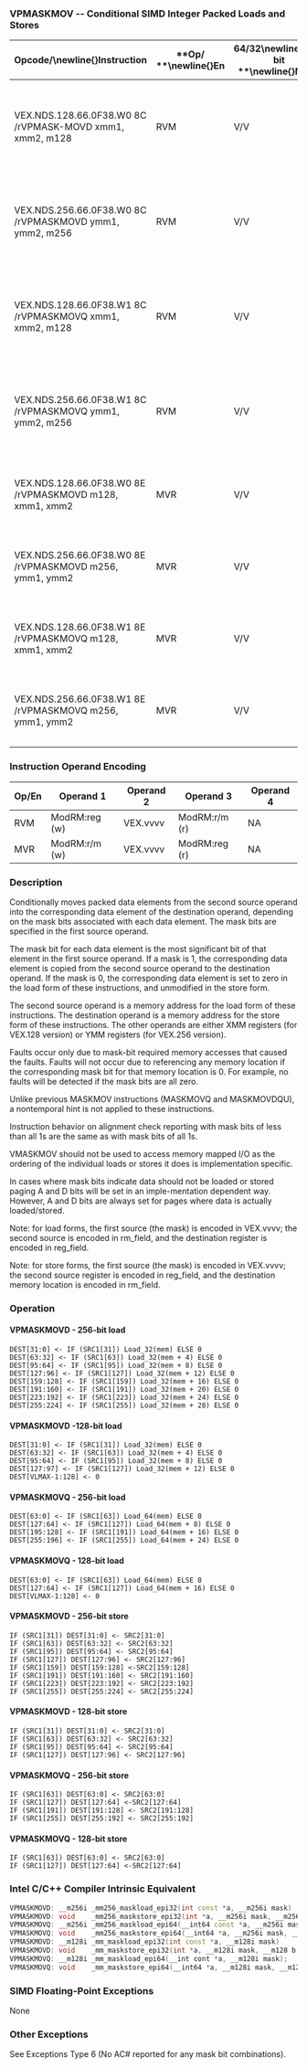 ### VPMASKMOV -- Conditional SIMD Integer Packed Loads and Stores


|**Opcode/**\newline{}**Instruction**|**Op/ **\newline{}**En**|**64/32**\newline{}**-bit **\newline{}**Mode**|**CPUID **\newline{}**Feature **\newline{}**Flag**|**Description**|
|------------------------------------|------------------------|----------------------------------------------|--------------------------------------------------|---------------|
|VEX.NDS.128.66.0F38.W0 8C /rVPMASK-MOVD xmm1, xmm2, m128|RVM|V/V|AVX2|Conditionally load dword values from m128 using mask in xmm2 and store in xmm1.|
|VEX.NDS.256.66.0F38.W0 8C /rVPMASKMOVD ymm1, ymm2, m256|RVM|V/V|AVX2|Conditionally load dword values from m256 using mask in ymm2 and store in ymm1.|
|VEX.NDS.128.66.0F38.W1 8C /rVPMASKMOVQ xmm1, xmm2, m128|RVM|V/V|AVX2|Conditionally load qword values from m128 using mask in xmm2 and store in xmm1.|
|VEX.NDS.256.66.0F38.W1 8C /rVPMASKMOVQ ymm1, ymm2, m256|RVM|V/V|AVX2|Conditionally load qword values from m256 using mask in ymm2 and store in ymm1.|
|VEX.NDS.128.66.0F38.W0 8E /rVPMASKMOVD m128, xmm1, xmm2|MVR|V/V|AVX2|Conditionally store dword values from xmm2 using mask in xmm1.|
|VEX.NDS.256.66.0F38.W0 8E /rVPMASKMOVD m256, ymm1, ymm2|MVR|V/V|AVX2|Conditionally store dword values from ymm2 using mask in ymm1.|
|VEX.NDS.128.66.0F38.W1 8E /rVPMASKMOVQ m128, xmm1, xmm2|MVR|V/V|AVX2|Conditionally store qword values from xmm2 using mask in xmm1.|
|VEX.NDS.256.66.0F38.W1 8E /rVPMASKMOVQ m256, ymm1, ymm2|MVR|V/V|AVX2|Conditionally store qword values from ymm2 using mask in ymm1.|
### Instruction Operand Encoding


|Op/En|Operand 1|Operand 2|Operand 3|Operand 4|
|-----|---------|---------|---------|---------|
|RVM|ModRM:reg (w)|VEX.vvvv|ModRM:r/m (r)|NA|
|MVR|ModRM:r/m (w)|VEX.vvvv|ModRM:reg (r)|NA|
### Description


Conditionally moves packed data elements from the second source operand into the corresponding data element of the destination operand, depending on the mask bits associated with each data element. The mask bits are specified in the first source operand. 

The mask bit for each data element is the most significant bit of that element in the first source operand. If a mask is 1, the corresponding data element is copied from the second source operand to the destination operand. If the mask is 0, the corresponding data element is set to zero in the load form of these instructions, and unmodified in the store form. 

The second source operand is a memory address for the load form of these instructions. The destination operand is a memory address for the store form of these instructions. The other operands are either XMM registers (for VEX.128 version) or YMM registers (for VEX.256 version).

Faults occur only due to mask-bit required memory accesses that caused the faults. Faults will not occur due to referencing any memory location if the corresponding mask bit for that memory location is 0. For example, no faults will be detected if the mask bits are all zero.

Unlike previous MASKMOV instructions (MASKMOVQ and MASKMOVDQU), a nontemporal hint is not applied to these instructions.

Instruction behavior on alignment check reporting with mask bits of less than all 1s are the same as with mask bits of all 1s.



VMASKMOV should not be used to access memory mapped I/O as the ordering of the individual loads or stores it does is implementation specific. 

In cases where mask bits indicate data should not be loaded or stored paging A and D bits will be set in an imple-mentation dependent way. However, A and D bits are always set for pages where data is actually loaded/stored.

Note: for load forms, the first source (the mask) is encoded in VEX.vvvv; the second source is encoded in rm_field, and the destination register is encoded in reg_field.

Note: for store forms, the first source (the mask) is encoded in VEX.vvvv; the second source register is encoded in reg_field, and the destination memory location is encoded in rm_field.


### Operation
#### VPMASKMOVD - 256-bit load
```info-verb
DEST[31:0] <-  IF (SRC1[31]) Load_32(mem) ELSE 0 
DEST[63:32] <-  IF (SRC1[63]) Load_32(mem + 4) ELSE 0 
DEST[95:64]  <- IF (SRC1[95]) Load_32(mem + 8) ELSE 0 
DEST[127:96]  <- IF (SRC1[127]) Load_32(mem + 12) ELSE 0 
DEST[159:128] <-  IF (SRC1[159]) Load_32(mem + 16) ELSE 0 
DEST[191:160]  <- IF (SRC1[191]) Load_32(mem + 20) ELSE 0 
DEST[223:192]  <- IF (SRC1[223]) Load_32(mem + 24) ELSE 0 
DEST[255:224] <-  IF (SRC1[255]) Load_32(mem + 28) ELSE 0 
```
#### VPMASKMOVD -128-bit load 
```info-verb
DEST[31:0] <-  IF (SRC1[31]) Load_32(mem) ELSE 0 
DEST[63:32] <-  IF (SRC1[63]) Load_32(mem + 4) ELSE 0 
DEST[95:64] <-  IF (SRC1[95]) Load_32(mem + 8) ELSE 0 
DEST[127:97] <-  IF (SRC1[127]) Load_32(mem + 12) ELSE 0 
DEST[VLMAX-1:128] <-  0
```
#### VPMASKMOVQ - 256-bit load
```info-verb
DEST[63:0]  <- IF (SRC1[63]) Load_64(mem) ELSE 0 
DEST[127:64]  <- IF (SRC1[127]) Load_64(mem + 8) ELSE 0 
DEST[195:128] <-  IF (SRC1[191]) Load_64(mem + 16) ELSE 0 
DEST[255:196]  <- IF (SRC1[255]) Load_64(mem + 24) ELSE 0 
```
#### VPMASKMOVQ - 128-bit load 
```info-verb
DEST[63:0] <-  IF (SRC1[63]) Load_64(mem) ELSE 0 
DEST[127:64] <-  IF (SRC1[127]) Load_64(mem + 16) ELSE 0
DEST[VLMAX-1:128] <-  0
```
#### VPMASKMOVD - 256-bit store
```info-verb
IF (SRC1[31]) DEST[31:0] <-  SRC2[31:0] 
IF (SRC1[63]) DEST[63:32] <-  SRC2[63:32] 
IF (SRC1[95]) DEST[95:64] <-  SRC2[95:64] 
IF (SRC1[127]) DEST[127:96] <-  SRC2[127:96] 
IF (SRC1[159]) DEST[159:128]  <-SRC2[159:128] 
IF (SRC1[191]) DEST[191:160]  <- SRC2[191:160] 
IF (SRC1[223]) DEST[223:192]  <- SRC2[223:192] 
IF (SRC1[255]) DEST[255:224]  <- SRC2[255:224] 
```
#### VPMASKMOVD - 128-bit store
```info-verb
IF (SRC1[31]) DEST[31:0] <-  SRC2[31:0] 
IF (SRC1[63]) DEST[63:32]  <- SRC2[63:32] 
IF (SRC1[95]) DEST[95:64] <-  SRC2[95:64] 
IF (SRC1[127]) DEST[127:96] <-  SRC2[127:96] 
```
#### VPMASKMOVQ - 256-bit store
```info-verb
IF (SRC1[63]) DEST[63:0] <-  SRC2[63:0] 
IF (SRC1[127]) DEST[127:64]  <-SRC2[127:64] 
IF (SRC1[191]) DEST[191:128] <-  SRC2[191:128] 
IF (SRC1[255]) DEST[255:192] <-  SRC2[255:192] 
```
#### VPMASKMOVQ - 128-bit store
```info-verb
IF (SRC1[63]) DEST[63:0] <-  SRC2[63:0] 
IF (SRC1[127]) DEST[127:64]  <-SRC2[127:64] 
```

### Intel C/C++ Compiler Intrinsic Equivalent

```cpp
VPMASKMOVD: __m256i _mm256_maskload_epi32(int const *a, __m256i mask)
VPMASKMOVD: void    _mm256_maskstore_epi32(int *a, __m256i mask, __m256i b)
VPMASKMOVQ: __m256i _mm256_maskload_epi64(__int64 const *a, __m256i mask);
VPMASKMOVQ: void    _mm256_maskstore_epi64(__int64 *a, __m256i mask, __m256d b);
VPMASKMOVD: __m128i _mm_maskload_epi32(int const *a, __m128i mask)
VPMASKMOVD: void    _mm_maskstore_epi32(int *a, __m128i mask, __m128 b)
VPMASKMOVQ: __m128i _mm_maskload_epi64(__int cont *a, __m128i mask);
VPMASKMOVQ: void    _mm_maskstore_epi64(__int64 *a, __m128i mask, __m128i b);
```
### SIMD Floating-Point Exceptions


None

### Other Exceptions


See Exceptions Type 6 (No AC# reported for any mask bit combinations).


